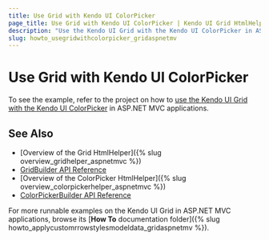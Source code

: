 ```yaml
---
title: Use Grid with Kendo UI ColorPicker
page_title: Use Grid with Kendo UI ColorPicker | Kendo UI Grid HtmlHelper
description: "Use the Kendo UI Grid with the Kendo UI ColorPicker in ASP.NET MVC applications."
slug: howto_usegridwithcolorpicker_gridaspnetmv
---
```


# Use Grid with Kendo UI ColorPicker

To see the example, refer to the project on how to [use the Kendo UI Grid with the Kendo UI ColorPicker](https://github.com/telerik/ui-for-aspnet-mvc-examples/tree/master/grid/grid-contains-color-picker) in ASP.NET MVC applications.

## See Also

* [Overview of the Grid HtmlHelper]({% slug overview_gridhelper_aspnetmvc %})
* [GridBuilder API Reference](http://docs.telerik.com/kendo-ui/api/Kendo.Mvc.UI.Fluent/GridBuilder)
* [Overview of the ColorPicker HtmlHelper]({% slug overview_colorpickerhelper_aspnetmvc %})
* [ColorPickerBuilder API Reference](http://docs.telerik.com/kendo-ui/api/Kendo.Mvc.UI.Fluent/ColorPickerBuilder)

For more runnable examples on the Kendo UI Grid in ASP.NET MVC applications, browse its [**How To** documentation folder]({% slug howto_applycustomrrowstylesmodeldata_gridaspnetmv %}).
